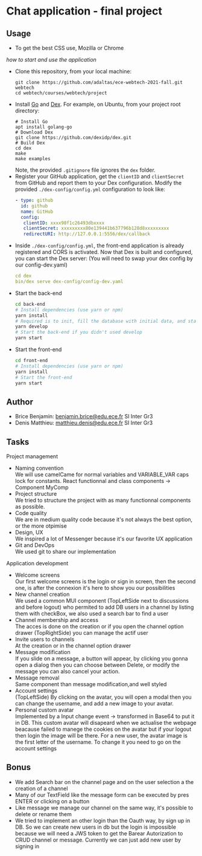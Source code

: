 # Chat application - final project

## Usage

- To get the best CSS use, Mozilla or Chrome

_how to start and use the application_

- Clone this repository, from your local machine:
  ```
  git clone https://github.com/adaltas/ece-webtech-2021-fall.git webtech
  cd webtech/courses/webtech/project
  ```
- Install [Go](https://golang.org/) and [Dex](https://dexidp.io/docs/getting-started/). For example, on Ubuntu, from your project root directory:
  ```
  # Install Go
  apt install golang-go
  # Download Dex
  git clone https://github.com/dexidp/dex.git
  # Build Dex
  cd dex
  make
  make examples
  ```
  Note, the provided `.gitignore` file ignores the `dex` folder.
- Register your GitHub application, get the `clientID` and `clientSecret` from GitHub and report them to your Dex configuration. Modify the provided `./dex-config/config.yml` configuration to look like:
  ```yaml
  - type: github
    id: github
    name: GitHub
    config:
     clientID: xxxx98f1c26493dbxxxx
     clientSecret: xxxxxxxxx80e139441b637796b128d8xxxxxxxxx
     redirectURI: http://127.0.0.1:5556/dex/callback
  ```
- Inside `./dex-config/config.yml`, the front-end application is already registered and CORS is activated. Now that Dex is built and configured, you can start the Dex server: (You will need to swap your dex config by our config-dev.yaml)
  ```yaml
  cd dex
  bin/dex serve dex-config/config-dev.yaml
  ```
- Start the back-end
  ```bash
  cd back-end
  # Install dependencies (use yarn or npm)
  yarn install
  # Required is to init, fill the database with initial data, and start:
  yarn develop
  # Start the back-end if you didn't used develop
  yarn start
  ```
- Start the front-end
  ```bash
  cd front-end
  # Install dependencies (use yarn or npm)
  yarn install
  # Start the front-end
  yarn start
  ```

## Author

- Brice Benjamin: benjamin.brice@edu.ece.fr SI Inter Gr3
- Denis Matthieu: matthieu.denis@edu.ece.fr SI Inter Gr3

## Tasks

Project management

- Naming convention  
  We will use camelCame for normal variables
  and VARIABLE_VAR caps lock for constants.
  React functionnal and class components -> Component MyComp
- Project structure  
  We tried to structure the project with as many functionnal components as possible.
- Code quality  
  We are in medium quality code because it's not always the best option, or the more otpimise
- Design, UX  
  We inspired a lot of Messenger because it's our favorite UX application
- Git and DevOps  
  We used git to share our implementation

Application development

- Welcome screens  
  Our first welcome screens is the login or sign in screen, then the second one, is after the connexion it's here to show you our possibilities
- New channel creation  
  We used a common MUI component (TopLeftSide next to discussions and before logout) who permited to add DB users in a channel by listing them with checkBox, we also used a search bar to find a user
- Channel membership and access  
  The acces is done on the creation or if you open the channel option drawer (TopRightSide) you can manage the actif user
- Invite users to channels  
  At the creation or in the channel option drawer
- Message modification  
  If you slide on a message, a button will appear, by clicking you gonna open a dialog then you can choose between Delete, or modify the message you can also cancel your action.
- Message removal  
  Same component than message modification,and well styled
- Account settings  
  (TopLeftSide) By clicking on the avatar, you will open a modal then you can change the username, and add a new image to your avatar.
- Personal custom avatar  
  Implemented by a Input change event -> transformed in Base64 to put it in DB.
  This custom avatar will disapeard when we actualise the webpage beacause failed to manege the cookies on the avatar but if your logout then login the image will be there.
  For a new user, the avatar image is the first letter of the username. To change it you need to go on the account settings

## Bonus

- We add Search bar on the channel page and on the user selection a the creation of a channel
- Many of our TextField like the message form can be executed by pres ENTER or clicking on a button
- Like message we manage our channel on the same way, it's possible to delete or rename them
- We tried to implement an other login than the Oauth way, by sign up in DB. So we can create new users in db but the login is impossible because we will need a JWS token to get the Barear Autorization to CRUD channel or message. Currently we can just add new user by signing in

